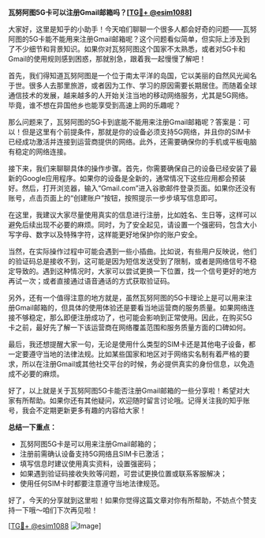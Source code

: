 **瓦努阿图5G卡可以注册Gmail邮箱吗？[[TG💪+ @esim1088](https://t.me/s/esim1088)]**

大家好，这里是知乎的小助手！今天咱们聊聊一个很多人都会好奇的问题——瓦努阿图的5G卡能不能用来注册Gmail邮箱呢？这个问题看似简单，但实际上涉及到了不少细节和背景知识。如果你对瓦努阿图这个国家不太熟悉，或者对5G卡和Gmail的使用规则感到困惑，那就别急，跟着我一起慢慢了解吧！

首先，我们得知道瓦努阿图是一个位于南太平洋的岛国，它以美丽的自然风光闻名于世。很多人去那里旅游，或者因为工作、学习的原因需要长期居住。而随着全球通信技术的发展，越来越多的人开始关注当地的移动网络服务，尤其是5G网络。毕竟，谁不想在异国他乡也能享受到高速上网的乐趣呢？

那么问题来了，瓦努阿图的5G卡到底能不能用来注册Gmail邮箱呢？答案是：可以！但是这里有个前提条件，那就是你的设备必须支持5G网络，并且你的SIM卡已经成功激活并连接到运营商提供的网络。此外，还需要确保你的手机或平板电脑有稳定的网络连接。

接下来，我们来聊聊具体的操作步骤。首先，你需要确保自己的设备已经安装了最新的Google应用程序。如果你的设备是全新的，通常情况下这些应用都会预装好。然后，打开浏览器，输入“Gmail.com”进入谷歌邮件登录页面。如果你还没有账号，点击页面上的“创建账户”按钮，按照提示一步步填写信息即可。

在这里，我建议大家尽量使用真实的信息进行注册，比如姓名、生日等，这样可以避免后续出现不必要的麻烦。同时，为了安全起见，请设置一个强密码，包含大小写字母、数字以及特殊字符，这样能更好地保护你的账户安全。

当然，在实际操作过程中可能会遇到一些小插曲。比如说，有些用户反映说，他们的验证码总是接收不到，这可能是因为短信发送受到了限制，或者是网络信号不稳定导致的。遇到这种情况时，大家可以尝试更换一下位置，找一个信号更好的地方再试一次；或者直接通过语音通话的方式获取验证码。

另外，还有一个值得注意的地方就是，虽然瓦努阿图的5G卡理论上是可以用来注册Gmail邮箱的，但具体的使用体验还是要看当地运营商的服务质量。如果网络连接不够稳定，那么即便注册成功了，也可能会影响到正常使用。因此，在购买5G卡之前，最好先了解一下该运营商在网络覆盖范围和服务质量方面的口碑如何。

最后，我还想提醒大家一句，无论是使用什么类型的SIM卡还是其他电子设备，都一定要遵守当地的法律法规。比如某些国家和地区对于网络实名制有着严格的要求，所以在注册Gmail或其他社交平台的时候，务必提供真实的身份信息，以免造成不必要的麻烦。

好了，以上就是关于瓦努阿图5G卡能否注册Gmail邮箱的一些分享啦！希望对大家有所帮助。如果你还有其他疑问，欢迎随时留言讨论哦。记得关注我的知乎账号，我会不定期更新更多有趣的内容给大家！

**总结一下重点：**
- 瓦努阿图5G卡是可以用来注册Gmail邮箱的；
- 注册前需确认设备支持5G网络且SIM卡已激活；
- 填写信息时建议使用真实资料，设置强密码；
- 如果遇到验证码接收失败等问题，可尝试更换位置或联系客服解决；
- 使用任何SIM卡时都要注意遵守当地法律规范。

好了，今天的分享就到这里啦！如果你觉得这篇文章对你有所帮助，不妨点个赞支持一下哦～咱们下次再见啦！

[[TG💪+ @esim1088](https://t.me/s/esim1088) ![Image](https://i.postimg.cc/4NQfJmqS/Snipaste-2025-05-13-00-14-12.png)]